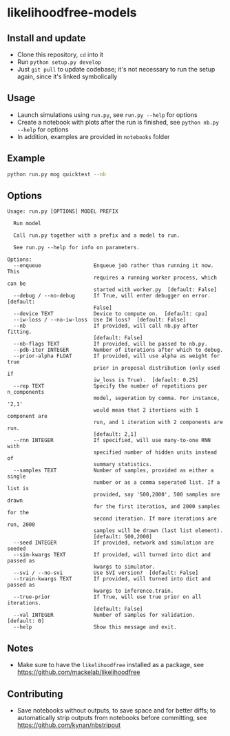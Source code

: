 # likelihoodfree-models

## Install and update

- Clone this repository, `cd` into it
- Run `python setup.py develop`
- Just `git pull` to update codebase; it's not necessary to run the setup again,
  since it's linked symbolically


## Usage

- Launch simulations using `run.py`, see `run.py --help` for options
- Create a notebook with plots after the run is finished, see `python nb.py --help` for options
- In addition, examples are provided in `notebooks` folder


## Example

```bash
python run.py mog quicktest --nb
```

## Options

```text
Usage: run.py [OPTIONS] MODEL PREFIX

  Run model

  Call run.py together with a prefix and a model to run.

  See run.py --help for info on parameters.

Options:
  --enqueue                 Enqueue job rather than running it now. This
                            requires a running worker process, which can be
                            started with worker.py  [default: False]
  --debug / --no-debug      If True, will enter debugger on error.  [default:
                            False]
  --device TEXT             Device to compute on.  [default: cpu]
  --iw-loss / --no-iw-loss  Use IW loss?  [default: False]
  --nb                      If provided, will call nb.py after fitting.
                            [default: False]
  --nb-flags TEXT           If provided, will be passed to nb.py.
  --pdb-iter INTEGER        Number of iterations after which to debug.
  --prior-alpha FLOAT       If provided, will use alpha as weight for true
                            prior in proposal distribution (only used if
                            iw_loss is True).  [default: 0.25]
  --rep TEXT                Specify the number of repetitions per n_components
                            model, seperation by comma. For instance, '2,1'
                            would mean that 2 itertions with 1 component are
                            run, and 1 iteration with 2 components are run.
                            [default: 2,1]
  --rnn INTEGER             If specified, will use many-to-one RNN with
                            specified number of hidden units instead of
                            summary statistics.
  --samples TEXT            Number of samples, provided as either a single
                            number or as a comma seperated list. If a list is
                            provided, say '500,2000', 500 samples are drawn
                            for the first iteration, and 2000 samples for the
                            second iteration. If more iterations are run, 2000
                            samples will be drawn (last list element).
                            [default: 500,2000]
  --seed INTEGER            If provided, network and simulation are seeded
  --sim-kwargs TEXT         If provided, will turned into dict and passed as
                            kwargs to simulator.
  --svi / --no-svi          Use SVI version?  [default: False]
  --train-kwargs TEXT       If provided, will turned into dict and passed as
                            kwargs to inference.train.
  --true-prior              If True, will use true prior on all iterations.
                            [default: False]
  --val INTEGER             Number of samples for validation.  [default: 0]
  --help                    Show this message and exit.
```

## Notes

- Make sure to have the `likelihoodfree` installed as a package, see https://github.com/mackelab/likelihoodfree


## Contributing

- Save notebooks without outputs, to save space and for better diffs; to automatically strip outputs from notebooks before committing, see https://github.com/kynan/nbstripout
